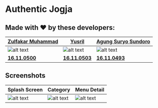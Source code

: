 # Authentic Jogja
## Made with :heart: by these developers:

|[Zulfakar Muhammad][devFacebook1]|[Yusril][devFacebook2]|[Agung Suryo Sundoro][devFacebook3]|
|-----------------|-----|-------------------|
|![alt text][dev1]|![alt text][dev2]|![alt text][dev3]|
|[**16.11.0500**][mhs1]|[**16.11.0503**][mhs1]|[**16.11.0493**][mhs3]|

[dev1]: https://scontent.fcgk18-2.fna.fbcdn.net/v/t1.0-9/46518708_1059410420904457_2602325589499052032_n.jpg?_nc_cat=107&_nc_ht=scontent.fcgk18-2.fna&oh=e7ea31cff25ca25f973a0494a4d10852&oe=5CC87EE6
[dev2]: http://www.amikom.ac.id/public/fotomhs/2016/16_11_0503.jpg
[dev3]: https://scontent.fcgk18-2.fna.fbcdn.net/v/t1.0-9/42982681_2181105038769248_2511592060318908416_n.jpg?_nc_cat=104&_nc_ht=scontent.fcgk18-2.fna&oh=935d3ca8cf5e0ddfc4fa1eaa38127da2&oe=5CD485B6

[devFacebook1]: https://facebook.com/muzaelzaf
[devFacebook2]: https://facebook.com/100010387540632
[devFacebook3]: https://facebook.com/agungsagsusyl

[mhs1]: http://www.amikom.ac.id/public/fotomhs/2016/16_11_0500.jpg
[mhs2]: http://www.amikom.ac.id/public/fotomhs/2016/16_11_0503.jpg
[mhs3]: http://www.amikom.ac.id/public/fotomhs/2016/16_11_0493.jpg


## Screenshots
|Splash Screen|Category|Menu Detail|
|-----|-----|-----|
|![alt text][ss1]|![alt text][ss2]|![alt text][ss3]|

[ss1]: https://lh3.googleusercontent.com/U4Xd89K7cg29IgtUYPjJE-IWZ4X_q3ad5Wf9fq5TeVklwXr5aaPd1XHu6fG1sn9ccaV-Aqiprbl_yTJESPFh=w1368-h665-rw

[ss2]: https://lh6.googleusercontent.com/eNbetaiAkxWiHHNNs8lCZvuAQp-21PDeWzbgq6szeLM3ONEGUU8fAp6lHRGKndohTZtOeGx8Hlhc9z_L9wJ0=w1368-h665-rw

[ss3]: https://lh5.googleusercontent.com/ykkW4W8R2UYRQ46U2Cl_aFtQQXrcU36ZJsaQjK6ktBky-hKosbx1dkKef66RUWfU_lJQngKwUrboGOpM4Hpv=w1368-h665-rw